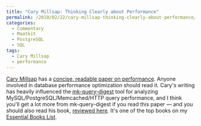 ```yaml
---
title: "Cary Millsap: Thinking Clearly about Performance"
permalink: /2010/02/22/cary-millsap-thinking-clearly-about-performance/
categories:
  - Commentary
  - Maatkit
  - PostgreSQL
  - SQL
tags:
  - Cary Millsap
  - performance
---
```

[Cary Millsap][1] has a [concise, readable paper on performance][2]. Anyone involved in database performance optimization should read it. Cary's writing has heavily influenced the [mk-query-digest][3] tool for analyzing MySQL/PostgreSQL/Memcached/HTTP query performance, and I think you'll get a lot more from mk-query-digest if you read this paper &#8212; and you should also read his book, [reviewed here][4]. It's one of the top books on my [Essential Books List][5].

 [1]: http://method-r.com/
 [2]: http://method-r.com/downloads/doc_details/44-thinking-clearly-about-performance
 [3]: http://www.maatkit.org/doc/mk-query-digest.html
 [4]: http://www.xaprb.com/blog/2009/11/07/a-review-of-optimizing-oracle-performance-by-cary-millsap/
 [5]: http://www.xaprb.com/blog/essential-books/
